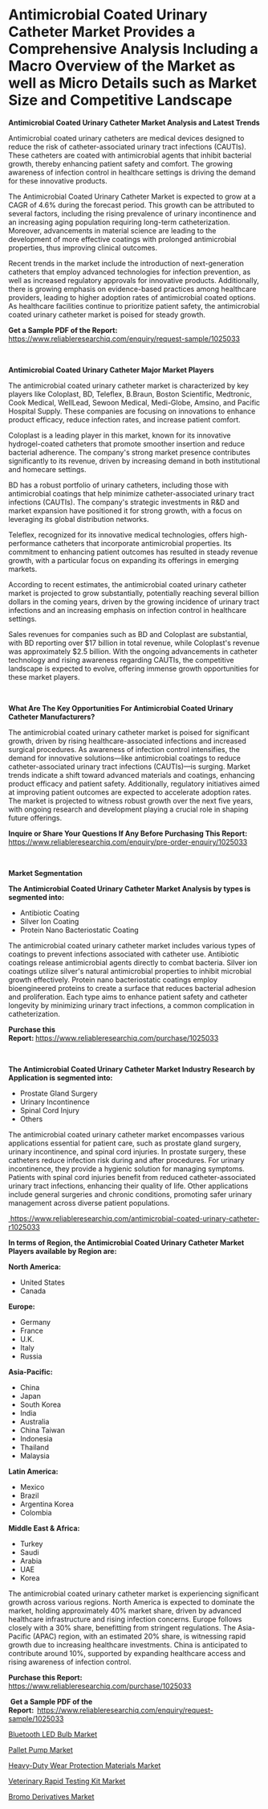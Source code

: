<p><h1>Antimicrobial Coated Urinary Catheter Market Provides a Comprehensive Analysis Including a Macro Overview of the Market as well as Micro Details such as Market Size and Competitive Landscape</h1></p><p><strong>Antimicrobial Coated Urinary Catheter Market Analysis and Latest Trends</strong></p>
<p><p>Antimicrobial coated urinary catheters are medical devices designed to reduce the risk of catheter-associated urinary tract infections (CAUTIs). These catheters are coated with antimicrobial agents that inhibit bacterial growth, thereby enhancing patient safety and comfort. The growing awareness of infection control in healthcare settings is driving the demand for these innovative products.</p><p>The Antimicrobial Coated Urinary Catheter Market is expected to grow at a CAGR of 4.6% during the forecast period. This growth can be attributed to several factors, including the rising prevalence of urinary incontinence and an increasing aging population requiring long-term catheterization. Moreover, advancements in material science are leading to the development of more effective coatings with prolonged antimicrobial properties, thus improving clinical outcomes.</p><p>Recent trends in the market include the introduction of next-generation catheters that employ advanced technologies for infection prevention, as well as increased regulatory approvals for innovative products. Additionally, there is growing emphasis on evidence-based practices among healthcare providers, leading to higher adoption rates of antimicrobial coated options. As healthcare facilities continue to prioritize patient safety, the antimicrobial coated urinary catheter market is poised for steady growth.</p></p>
<p><strong>Get a Sample PDF of the Report:&nbsp;</strong> <a href="https://www.reliableresearchiq.com/enquiry/request-sample/1025033">https://www.reliableresearchiq.com/enquiry/request-sample/1025033</a></p>
<p>&nbsp;</p>
<p><strong>Antimicrobial Coated Urinary Catheter Major Market Players</strong></p>
<p><p>The antimicrobial coated urinary catheter market is characterized by key players like Coloplast, BD, Teleflex, B.Braun, Boston Scientific, Medtronic, Cook Medical, WellLead, Sewoon Medical, Medi-Globe, Amsino, and Pacific Hospital Supply. These companies are focusing on innovations to enhance product efficacy, reduce infection rates, and increase patient comfort.</p><p>Coloplast is a leading player in this market, known for its innovative hydrogel-coated catheters that promote smoother insertion and reduce bacterial adherence. The company's strong market presence contributes significantly to its revenue, driven by increasing demand in both institutional and homecare settings.</p><p>BD has a robust portfolio of urinary catheters, including those with antimicrobial coatings that help minimize catheter-associated urinary tract infections (CAUTIs). The company's strategic investments in R&D and market expansion have positioned it for strong growth, with a focus on leveraging its global distribution networks.</p><p>Teleflex, recognized for its innovative medical technologies, offers high-performance catheters that incorporate antimicrobial properties. Its commitment to enhancing patient outcomes has resulted in steady revenue growth, with a particular focus on expanding its offerings in emerging markets.</p><p>According to recent estimates, the antimicrobial coated urinary catheter market is projected to grow substantially, potentially reaching several billion dollars in the coming years, driven by the growing incidence of urinary tract infections and an increasing emphasis on infection control in healthcare settings.</p><p>Sales revenues for companies such as BD and Coloplast are substantial, with BD reporting over $17 billion in total revenue, while Coloplast's revenue was approximately $2.5 billion. With the ongoing advancements in catheter technology and rising awareness regarding CAUTIs, the competitive landscape is expected to evolve, offering immense growth opportunities for these market players.</p></p>
<p>&nbsp;</p>
<p><strong>What Are The Key Opportunities For Antimicrobial Coated Urinary Catheter Manufacturers?</strong></p>
<p><p>The antimicrobial coated urinary catheter market is poised for significant growth, driven by rising healthcare-associated infections and increased surgical procedures. As awareness of infection control intensifies, the demand for innovative solutions—like antimicrobial coatings to reduce catheter-associated urinary tract infections (CAUTIs)—is surging. Market trends indicate a shift toward advanced materials and coatings, enhancing product efficacy and patient safety. Additionally, regulatory initiatives aimed at improving patient outcomes are expected to accelerate adoption rates. The market is projected to witness robust growth over the next five years, with ongoing research and development playing a crucial role in shaping future offerings.</p></p>
<p><strong>Inquire or Share Your Questions If Any Before Purchasing This Report:</strong> <a href="https://www.reliableresearchiq.com/enquiry/pre-order-enquiry/1025033">https://www.reliableresearchiq.com/enquiry/pre-order-enquiry/1025033</a></p>
<p>&nbsp;</p>
<p><strong>Market Segmentation</strong></p>
<p><strong>The Antimicrobial Coated Urinary Catheter Market Analysis by types is segmented into:</strong></p>
<p><ul><li>Antibiotic Coating</li><li>Silver Ion Coating</li><li>Protein Nano Bacteriostatic Coating</li></ul></p>
<p><p>The antimicrobial coated urinary catheter market includes various types of coatings to prevent infections associated with catheter use. Antibiotic coatings release antimicrobial agents directly to combat bacteria. Silver ion coatings utilize silver's natural antimicrobial properties to inhibit microbial growth effectively. Protein nano bacteriostatic coatings employ bioengineered proteins to create a surface that reduces bacterial adhesion and proliferation. Each type aims to enhance patient safety and catheter longevity by minimizing urinary tract infections, a common complication in catheterization.</p></p>
<p><strong>Purchase this Report:&nbsp;</strong><a href="https://www.reliableresearchiq.com/purchase/1025033">https://www.reliableresearchiq.com/purchase/1025033</a></p>
<p>&nbsp;</p>
<p><strong>The Antimicrobial Coated Urinary Catheter Market Industry Research by Application is segmented into:</strong></p>
<p><ul><li>Prostate Gland Surgery</li><li>Urinary Incontinence</li><li>Spinal Cord Injury</li><li>Others</li></ul></p>
<p><p>The antimicrobial coated urinary catheter market encompasses various applications essential for patient care, such as prostate gland surgery, urinary incontinence, and spinal cord injuries. In prostate surgery, these catheters reduce infection risk during and after procedures. For urinary incontinence, they provide a hygienic solution for managing symptoms. Patients with spinal cord injuries benefit from reduced catheter-associated urinary tract infections, enhancing their quality of life. Other applications include general surgeries and chronic conditions, promoting safer urinary management across diverse patient populations.</p></p>
<p><a href="https://www.reliableresearchiq.com/antimicrobial-coated-urinary-catheter-r1025033">&nbsp;https://www.reliableresearchiq.com/antimicrobial-coated-urinary-catheter-r1025033</a></p>
<p><strong>In terms of Region, the Antimicrobial Coated Urinary Catheter Market Players available by Region are:</strong></p>
<p>
    <p> <strong> North America: </strong>
        <ul>
            <li>United States</li>
            <li>Canada</li>
        </ul>
        </p> 
    <p> <strong> Europe: </strong>
        <ul>
            <li>Germany</li>
            <li>France</li>
            <li>U.K.</li>
            <li>Italy</li>
            <li>Russia</li>
        </ul>
        </p> 
    <p> <strong> Asia-Pacific: </strong>
        <ul>
            <li>China</li>
            <li>Japan</li>
            <li>South Korea</li>
            <li>India</li>
            <li>Australia</li>
            <li>China Taiwan</li>
            <li>Indonesia</li>
            <li>Thailand</li>
            <li>Malaysia</li>
        </ul>
        </p> 
    <p> <strong> Latin America: </strong>
        <ul>
            <li>Mexico</li>
            <li>Brazil</li>
            <li>Argentina Korea</li>
            <li>Colombia</li>
        </ul>
        </p> 
    <p> <strong> Middle East & Africa: </strong>
        <ul>
            <li>Turkey</li>
            <li>Saudi</li>
            <li>Arabia</li>
            <li>UAE</li>
            <li>Korea</li>
        </ul>
    </p>
    </p>
<p><p>The antimicrobial coated urinary catheter market is experiencing significant growth across various regions. North America is expected to dominate the market, holding approximately 40% market share, driven by advanced healthcare infrastructure and rising infection concerns. Europe follows closely with a 30% share, benefitting from stringent regulations. The Asia-Pacific (APAC) region, with an estimated 20% share, is witnessing rapid growth due to increasing healthcare investments. China is anticipated to contribute around 10%, supported by expanding healthcare access and rising awareness of infection control.</p></p>
<p><strong>Purchase this Report: </strong><a href="https://www.reliableresearchiq.com/purchase/1025033">https://www.reliableresearchiq.com/purchase/1025033</a></p>
<p>&nbsp;<strong>Get a Sample PDF of the Report:&nbsp;&nbsp;</strong><a href="https://www.reliableresearchiq.com/enquiry/request-sample/1025033">https://www.reliableresearchiq.com/enquiry/request-sample/1025033</a></p>
<p><strong></strong></p>
<p><p><a href="https://www.linkedin.com/pulse/what-factors-influence-bluetooth-led-bulb-market-coming-4wxzc?trackingId=wVTiPBtKT46yg%2Fbjtzkehw%3D%3D">Bluetooth LED Bulb Market</a></p><p><a href="https://www.linkedin.com/pulse/pallet-pump-market-research-report-exploring-size-revenue-analysis-gt7mc?trackingId=v82mBCPkQsGAuWry6Svj%2FA%3D%3D">Pallet Pump Market</a></p><p><a href="https://issuu.com/reportprime-2/docs/heavy-duty-wear-protection-material_4ba866dba4edee">Heavy-Duty Wear Protection Materials Market</a></p><p><a href="https://github.com/guneycigdem35/Market-Research-Report-List-5/blob/main/veterinary-rapid-testing-kit-market.md">Veterinary Rapid Testing Kit Market</a></p><p><a href="https://issuu.com/reportprime-2/docs/bromo-derivatives-market-size-2030._0c211fabf06d7b">Bromo Derivatives Market</a></p></p>